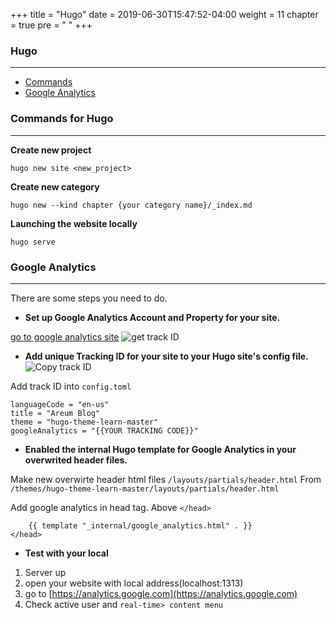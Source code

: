 +++
title = "Hugo"
date = 2019-06-30T15:47:52-04:00
weight = 11
chapter = true
pre = "<i class='far fa-window-maximize'></i> "
+++

### Hugo
***

+ [Commands](#hugo-commands)
+ [Google Analytics](#web-crawler)


<a name="hugo-commands"></a>
### Commands for Hugo
___
**Create new project**
```
hugo new site <new_project>
```
**Create new category**
```
hugo new --kind chapter {your category name}/_index.md
```
**Launching the website locally**
```
hugo serve
```

<a name="google-analytics"></a>
### Google Analytics
___

There are some steps you need to do.

* **Set up Google Analytics Account and Property for your site.**

[go to google analytics site](https://analytics.google.com)
![get track ID](https://drive.google.com/uc?id=1vqpvwbcsPAK6TWTLI9tj8oHIYGKQ4m8V)

* **Add unique Tracking ID for your site to your Hugo site's config file.**
![Copy track ID](https://drive.google.com/uc?id=1NotZSb6BYOQBqAFJVYQGffksQ4nrJ9ys)

Add track ID into `config.toml`
```
languageCode = "en-us"
title = "Areum Blog"
theme = "hugo-theme-learn-master"
googleAnalytics = "{{YOUR TRACKING CODE}}"
```

* **Enabled the internal Hugo template for Google Analytics in your overwrited header files.**

Make new overwirte header html files `/layouts/partials/header.html`
From `/themes/hugo-theme-learn-master/layouts/partials/header.html`

Add google analytics in head tag. Above `</head>`
```
    {{ template "_internal/google_analytics.html" . }}
</head>
```

* **Test with your local**

1. Server up
2. open your website with local address(localhost:1313)
3. go to [https://analytics.google.com](https://analytics.google.com)
4. Check active user and `real-time> content menu`




